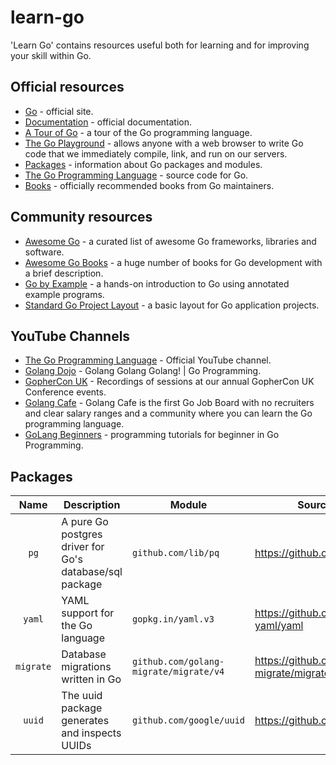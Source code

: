 <link href="./style.css" rel="stylesheet">

# learn-go

'Learn Go' contains resources useful both for learning and for improving your skill within Go.

## Official resources

* [Go](https://go.dev/) - official site.
* [Documentation](https://go.dev/doc/) - official documentation.
* [A Tour of Go](https://go.dev/tour) - a tour of the Go programming language.
* [The Go Playground](https://go.dev/play/) - allows anyone with a web browser to write Go code that we immediately compile, link, and run on our servers.
* [Packages](https://pkg.go.dev/) - information about Go packages and modules.
* [The Go Programming Language](https://github.com/golang) - source code for Go.
* [Books](https://github.com/golang/go/wiki/Books) - officially recommended books from Go maintainers.

## Community resources

* [Awesome Go](https://github.com/avelino/awesome-go) - a curated list of awesome Go frameworks, libraries and software.
* [Awesome Go Books](https://github.com/dariubs/GoBooks) - a huge number of books for Go development with a brief description.
* [Go by Example](https://github.com/mmcgrana/gobyexample) - a hands-on introduction to Go using annotated example programs.
* [Standard Go Project Layout](https://github.com/golang-standards/project-layout) - a basic layout for Go application projects.

## YouTube Channels

* [The Go Programming Language](https://www.youtube.com/@golang) - Official YouTube channel.
* [Golang Dojo](https://www.youtube.com/@GolangDojo) - Golang Golang Golang! | Go Programming.
* [GopherCon UK](https://www.youtube.com/@GopherConUK) - Recordings of sessions at our annual GopherCon UK Conference events.
* [Golang Cafe](https://www.youtube.com/@GolangCafe) - Golang Cafe is the first Go Job Board with no recruiters and clear salary ranges and a community where you can learn the Go programming language.
* [GoLang Beginners](https://www.youtube.com/@GoLangBeginners) - programming tutorials for beginner in Go Programming.

## Packages

|   Name    | Description                                             | Module                                 | Source code                               |
|:---------:|---------------------------------------------------------|----------------------------------------|-------------------------------------------|
|   `pg`    | A pure Go postgres driver for Go's database/sql package | `github.com/lib/pq`                    | https://github.com/lib/pq                 |
|  `yaml`   | YAML support for the Go language                        | `gopkg.in/yaml.v3`                     | https://github.com/go-yaml/yaml           |
| `migrate` | Database migrations written in Go                       | `github.com/golang-migrate/migrate/v4` | https://github.com/golang-migrate/migrate |
|  `uuid`   | The uuid package generates and inspects UUIDs           | `github.com/google/uuid`               | https://github.com/google/uuid            |
